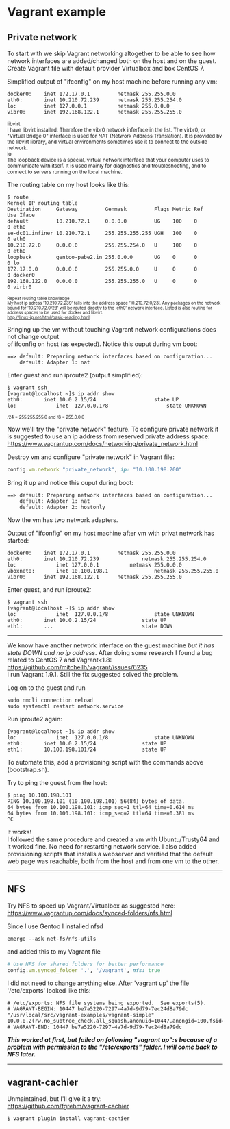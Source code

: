 # Vagrant example
## Private network 
To start with we skip Vagrant networking altogether to be able to see how network interfaces 
are added/changed both on the host and on the guest. Create Vagrant file with default provider 
Virtualbox and box CentOS 7. 

Simplified output of "ifconfig" on my host machine before running any vm:
```shell
docker0:	inet 172.17.0.1  		netmask 255.255.0.0
eth0:		inet 10.210.72.239  	netmask 255.255.254.0 
lo:         inet 127.0.0.1  		netmask 255.0.0.0
vibr0:		inet 192.168.122.1		netmask 255.255.255.0
``` 
<sup>libvirt  
I have libvirt installed. Therefore the vibr0 network inferface in the list. The virbr0, or "Virtual Bridge 0" 
interface is used for NAT (Network Address Translation). It is provided by the libvirt library, 
and virtual environments  sometimes use it to connect to the outside network.      
lo  
The loopback device is a special, virtual network interface that your computer uses to communicate with itself. 
It is used mainly for diagnostics and troubleshooting, and to connect to servers running on the local machine.  
</sup>

The routing table on my host looks like this:  
```shell
$ route
Kernel IP routing table
Destination     Gateway         Genmask         Flags Metric Ref    Use Iface
default         10.210.72.1     0.0.0.0         UG    100    0        0 eth0
se-dc01.infiner 10.210.72.1     255.255.255.255 UGH   100    0        0 eth0
10.210.72.0     0.0.0.0         255.255.254.0   U     100    0        0 eth0
loopback        gentoo-pabe2.in 255.0.0.0       UG    0      0        0 lo
172.17.0.0      0.0.0.0         255.255.0.0     U     0      0        0 docker0
192.168.122.0   0.0.0.0         255.255.255.0   U     0      0        0 virbr0
```
<sub><sup>Repeat routing table knowledge<br>
My host ip adress '10.210.72.239' falls into the address space '10.210.72.0/23'. Any packages on the network bound for 
'10.210.72.0/23' will be routed directly to the 'eth0' network interface. Listed is also routing
for address spaces to be used for docker and libvirt.<br>
http://linux-ip.net/html/basic-reading.html<sup><sub>

Bringing up the vm without touching Vagrant network configurations does not change output   
of ifconfig on host (as expected). Notice this ouput during vm boot:
```shell
==> default: Preparing network interfaces based on configuration...
    default: Adapter 1: nat
```

Enter guest and run iproute2 (output simplified):
```shell
$ vagrant ssh
[vagrant@localhost ~]$ ip addr show
eth0:		inet 10.0.2.15/24                   state UP  		
lo:             inet  127.0.0.1/8                   state UNKNOWN
```
<sub><sup>/24 = 255.255.255.0 and /8 = 255.0.0.0</sup></sub>  

Now we'll try the "private network" feature. To configure private network it is suggested to use an ip address from 
reserved private address space:      
https://www.vagrantup.com/docs/networking/private_network.html
 

Destroy vm and configure "private network" in Vagrant file:
```ruby
config.vm.network "private_network", ip: "10.100.198.200"
```
Bring it up and notice this ouput during boot:
```shell
==> default: Preparing network interfaces based on configuration...
    default: Adapter 1: nat
    default: Adapter 2: hostonly
```
Now the vm has two network adapters.  

Output of "ifconfig" on my host machine after vm with privat network has started:  
```shell
docker0:	inet 172.17.0.1  		netmask 255.255.0.0
eth0:		inet 10.210.72.239  	        netmask 255.255.254.0 
lo:             inet 127.0.0.1  		netmask 255.0.0.0
vboxnet0:       inet 10.100.198.1               netmask 255.255.255.0
vibr0:		inet 192.168.122.1		netmask 255.255.255.0
```
Enter guest, and run iproute2:  
```shell
$ vagrant ssh
[vagrant@localhost ~]$ ip addr show
lo:             inet  127.0.0.1/8               state UNKNOWN
eth0:		inet 10.0.2.15/24               state UP  		
eth1:		...                             state DOWN
```
***
We know have another network interface on the guest machine *but it has state DOWN and no ip address*. After doing
some research I found a bug related to CentOS 7 and Vagrant<1.8:  
https://github.com/mitchellh/vagrant/issues/6235  
I run Vagrant 1.9.1. Still the fix suggested solved the problem.  

Log on to the guest and run
```shell
sudo nmcli connection reload
sudo systemctl restart network.service
```
Run iproute2 again:
```shell
[vagrant@localhost ~]$ ip addr show
lo:             inet  127.0.0.1/8               state UNKNOWN
eth0:		inet 10.0.2.15/24               state UP  		
eth1:		10.100.198.101/24               state UP
```
To automate this, add a provisioning script with the commands above (bootstrap.sh).  
  
Try to ping the guest from the host:
```shell
$ ping 10.100.198.101
PING 10.100.198.101 (10.100.198.101) 56(84) bytes of data.
64 bytes from 10.100.198.101: icmp_seq=1 ttl=64 time=0.614 ms
64 bytes from 10.100.198.101: icmp_seq=2 ttl=64 time=0.381 ms
^C
```
It works!   
I followed the same procedure and created a vm with Ubuntu/Trusty64 and it worked fine. No need for
restarting network service. I also added provisioning scripts that installs a webserver and verified
that the default web page was reachable, both from the host and from one vm to the other.

***

## NFS
Try NFS to speed up Vagrant/Virtualbox as suggested here:    
https://www.vagrantup.com/docs/synced-folders/nfs.html  

Since I use Gentoo I installed nfsd
```shell
emerge --ask net-fs/nfs-utils
```
and added this to my Vagrant file  
```ruby
# Use NFS for shared folders for better performance
config.vm.synced_folder '.', '/vagrant', nfs: true
 ````
I did not need to change anything else. After 'vagrant up' the file '/etc/exports' looked 
like this:  
```shell
# /etc/exports: NFS file systems being exported.  See exports(5).
# VAGRANT-BEGIN: 10447 be7a5220-7297-4a7d-9d79-7ec24d8a79dc
"/usr/local/src/vagrant-examples/vagrant-simple" 10.0.0.2(rw,no_subtree_check,all_squash,anonuid=10447,anongid=100,fsid=1445704803)
# VAGRANT-END: 10447 be7a5220-7297-4a7d-9d79-7ec24d8a79dc
```
**_This worked at first, but failed on following "vagrant up":s because of a problem with permission to the 
"/etc/exports" folder. I will come back to NFS later._**

***

## vagrant-cachier
Unmaintained, but I'll give it a try:  
https://github.com/fgrehm/vagrant-cachier
```shell
$ vagrant plugin install vagrant-cachier
```
